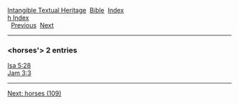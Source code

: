 [Intangible Textual Heritage](../../index)  [Bible](../index) 
[Index](index)   
[h Index](_h_)  
  [Previous](c05593)  [Next](c05595) 

------------------------------------------------------------------------

### &lt;horses'&gt; 2 entries

[Isa 5:28](../kjv/isa005.htm#028)  
[Jam 3:3](../kjv/jam003.htm#003)  

------------------------------------------------------------------------

[Next: horses (109)](c05595)
